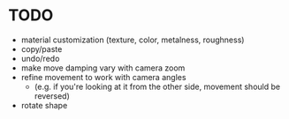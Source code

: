 # TODO

- material customization (texture, color, metalness, roughness)
- copy/paste
- undo/redo
- make move damping vary with camera zoom
- refine movement to work with camera angles
  - (e.g. if you're looking at it from the other side, movement should be reversed)
- rotate shape
